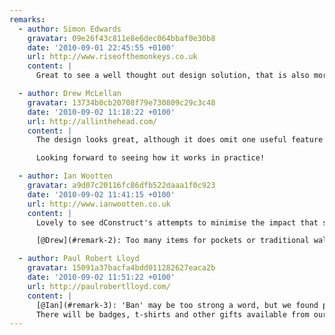 ```yaml
---
remarks:
  - author: Simon Edwards
    gravatar: 09e26f43c811e8e6dec064bbaf0e30b8
    date: '2010-09-01 22:45:55 +0100'
    url: http://www.riseofthemonkeys.co.uk
    content: |
      Great to see a well thought out design solution, that is also more environmentally friendly too.

  - author: Drew McLellan
    gravatar: 13734b0cb20708f79e730809c29c3c48
    date: '2010-09-02 11:18:22 +0100'
    url: http://allinthehead.com/
    content: |
      The design looks great, although it does omit one useful feature of the plastic wallet - the ability to store various business cards/stickers/wotnot that you inevitably pick up through the course of the day.

      Looking forward to seeing how it works in practice!

  - author: Ian Wootten
    gravatar: a9d07c20116fc86dfb522daaa1f0c923
    date: '2010-09-02 11:41:15 +0100'
    url: http://www.ianwootten.co.uk
    content: |
      Lovely to see dConstruct's attempts to minimise the impact that such an event has on the environment. Does banning swag bags mean banning all swag at the event too?

      [@Drew](#remark-2): Too many items for pockets or traditional wallets?

  - author: Paul Robert Lloyd
    gravatar: 15091a37bacfa4bdd011282627eaca2b
    date: '2010-09-02 11:51:22 +0100'
    url: http://paulrobertlloyd.com/
    content: |
      [@Ian](#remark-3): 'Ban' may be too strong a word, but we found putting hundreds of swag bags together more hassle than it was worth (in addition to it being a wasteful enterprise).
      There will be badges, t-shirts and other gifts available from our sponsors stands, but these are for you to pick-up rather than be forced upon you.
---
```

